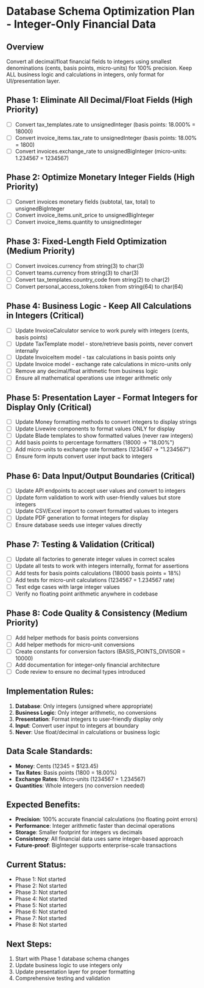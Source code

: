 # Database Schema Optimization Plan - Integer-Only Financial Data

## Overview
Convert all decimal/float financial fields to integers using smallest denominations (cents, basis points, micro-units) for 100% precision. Keep ALL business logic and calculations in integers, only format for UI/presentation layer.

## Phase 1: Eliminate All Decimal/Float Fields (High Priority)
- [ ] Convert tax_templates.rate to unsignedInteger (basis points: 18.000% = 18000)
- [ ] Convert invoice_items.tax_rate to unsignedInteger (basis points: 18.00% = 1800)  
- [ ] Convert invoices.exchange_rate to unsignedBigInteger (micro-units: 1.234567 = 1234567)

## Phase 2: Optimize Monetary Integer Fields (High Priority)
- [ ] Convert invoices monetary fields (subtotal, tax, total) to unsignedBigInteger
- [ ] Convert invoice_items.unit_price to unsignedBigInteger
- [ ] Convert invoice_items.quantity to unsignedInteger

## Phase 3: Fixed-Length Field Optimization (Medium Priority)
- [ ] Convert invoices.currency from string(3) to char(3)
- [ ] Convert teams.currency from string(3) to char(3)
- [ ] Convert tax_templates.country_code from string(2) to char(2)
- [ ] Convert personal_access_tokens.token from string(64) to char(64)

## Phase 4: Business Logic - Keep All Calculations in Integers (Critical)
- [ ] Update InvoiceCalculator service to work purely with integers (cents, basis points)
- [ ] Update TaxTemplate model - store/retrieve basis points, never convert internally
- [ ] Update InvoiceItem model - tax calculations in basis points only
- [ ] Update Invoice model - exchange rate calculations in micro-units only
- [ ] Remove any decimal/float arithmetic from business logic
- [ ] Ensure all mathematical operations use integer arithmetic only

## Phase 5: Presentation Layer - Format Integers for Display Only (Critical)
- [ ] Update Money formatting methods to convert integers to display strings
- [ ] Update Livewire components to format values ONLY for display
- [ ] Update Blade templates to show formatted values (never raw integers)
- [ ] Add basis points to percentage formatters (18000 → "18.00%")
- [ ] Add micro-units to exchange rate formatters (1234567 → "1.234567")
- [ ] Ensure form inputs convert user input back to integers

## Phase 6: Data Input/Output Boundaries (Critical)
- [ ] Update API endpoints to accept user values and convert to integers
- [ ] Update form validation to work with user-friendly values but store integers
- [ ] Update CSV/Excel import to convert formatted values to integers
- [ ] Update PDF generation to format integers for display
- [ ] Ensure database seeds use integer values directly

## Phase 7: Testing & Validation (Critical)
- [ ] Update all factories to generate integer values in correct scales
- [ ] Update all tests to work with integers internally, format for assertions
- [ ] Add tests for basis points calculations (18000 basis points = 18%)
- [ ] Add tests for micro-unit calculations (1234567 = 1.234567 rate)
- [ ] Test edge cases with large integer values
- [ ] Verify no floating point arithmetic anywhere in codebase

## Phase 8: Code Quality & Consistency (Medium Priority)
- [ ] Add helper methods for basis points conversions
- [ ] Add helper methods for micro-unit conversions  
- [ ] Create constants for conversion factors (BASIS_POINTS_DIVISOR = 10000)
- [ ] Add documentation for integer-only financial architecture
- [ ] Code review to ensure no decimal types introduced

## Implementation Rules:
1. **Database**: Only integers (unsigned where appropriate)
2. **Business Logic**: Only integer arithmetic, no conversions
3. **Presentation**: Format integers to user-friendly display only
4. **Input**: Convert user input to integers at boundary
5. **Never**: Use float/decimal in calculations or business logic

## Data Scale Standards:
- **Money**: Cents (12345 = $123.45)
- **Tax Rates**: Basis points (1800 = 18.00%)  
- **Exchange Rates**: Micro-units (1234567 = 1.234567)
- **Quantities**: Whole integers (no conversion needed)

## Expected Benefits:
- **Precision**: 100% accurate financial calculations (no floating point errors)
- **Performance**: Integer arithmetic faster than decimal operations  
- **Storage**: Smaller footprint for integers vs decimals
- **Consistency**: All financial data uses same integer-based approach
- **Future-proof**: BigInteger supports enterprise-scale transactions

## Current Status:
- Phase 1: Not started
- Phase 2: Not started  
- Phase 3: Not started
- Phase 4: Not started
- Phase 5: Not started
- Phase 6: Not started
- Phase 7: Not started
- Phase 8: Not started

## Next Steps:
1. Start with Phase 1 database schema changes
2. Update business logic to use integers only
3. Update presentation layer for proper formatting
4. Comprehensive testing and validation